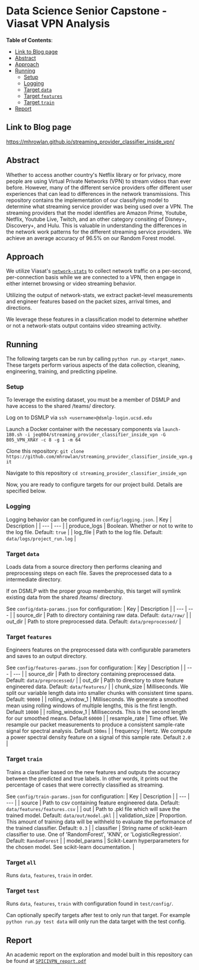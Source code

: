 # Data Science Senior Capstone - Viasat VPN Analysis

**Table of Contents**:
- [Link to Blog page](#blog-page)
- [Abstract](#abstract)
- [Approach](#approach)
- [Running](#running)
  - [Setup](#setup)
  - [Logging](#logging)
  - [Target `data`](#target-data)
  - [Target `features`](#target-features)
  - [Target `train`](#target-train)
- [Report](#report)

## Link to Blog page
https://mhrowlan.github.io/streaming_provider_classifier_inside_vpn/
## Abstract

Whether to access another country's Netflix library or for privacy, more people are using Virtual Private Networks (VPN) to stream videos than ever before. However, many of the different service providers offer different user experiences that can lead to differences in the network transmissions. This repository contains the implementation of our classifying model to determine what streaming service provider was being used over a VPN. The streaming providers that the model identifies are Amazon Prime, Youtube, Netflix, Youtube Live, Twitch, and an other category consiting of Disney+, Discovery+, and Hulu. This is valuable in understanding the differences in the network work patterns for the different streaming service providers. We achieve an average accuracy of 96.5% on our Random Forest model.

## Approach

We utilize Viasat's [`network-stats`](https://github.com/Viasat/network-stats) to collect network traffic on a per-second, per-connection basis while we are connected to a VPN, then engage in either internet browsing or video streaming behavior.

Utilizing the output of network-stats, we extract packet-level measurements and engineer features based on the packet sizes, arrival times, and directions.

We leverage these features in a classification model to determine whether or not a network-stats output contains video streaming activity.

## Running

The following targets can be run by calling `python run.py <target_name>`. These targets perform various aspects of the data collection, cleaning, engineering, training, and predicting pipeline.

### Setup

To leverage the existing dataset, you must be a member of DSMLP and have access to the shared /teams/ directory.

Log on to DSMLP via `ssh <username>@dsmlp-login.ucsd.edu`

Launch a Docker container with the necessary components via `launch-180.sh -i jeq004/streaming_provider_classifier_inside_vpn -G B05_VPN_XRAY -c 8 -g 1 -m 64`

Clone this repository: `git clone https://github.com/mhrowlan/streaming_provider_classifier_inside_vpn.git`

Navigate to this repository `cd streaming_provider_classifier_inside_vpn`

Now, you are ready to configure targets for our project build. Details are specified below.

### Logging

Logging behavior can be configured in `config/logging.json`.
| Key | Description |
| --- | --- |
| produce_logs | Boolean. Whether or not to write to the log file. Default: `true` |
| log_file | Path to the log file. Default: `data/logs/project_run.log` |

### Target `data`

Loads data from a source directory then performs cleaning and preprocessing steps on each file. Saves the preprocessed data to a intermediate directory.

If on DSMLP with the proper group membership, this target will symlink existing data from the shared /teams/ directory.

See `config/data-params.json` for configuration:
| Key | Description |
| --- | --- |
| source_dir | Path to directory containing raw data. Default: `data/raw/` |
| out_dir | Path to store preprocessed data. Default: `data/preprocessed/` |

### Target `features`

Engineers features on the preprocessed data with configurable parameters and saves to an output directory.

See `config/features-params.json` for configuration:
| Key | Description |
| --- | --- |
| source_dir | Path to directory containing preprocessed data. Default: `data/preprocessed/` |
| out_dir | Path to directory to store feature engineered data. Default: `data/features/` |
| chunk_size | Milliseconds. We split our variable length data into smaller chunks with consistent time spans. Default: `90000` |
| rolling_window_1 | Milliseconds. We generate a smoothed mean using rolling windows of multiple lengths, this is the first length. Default `10000` |
| rolling_window_1 | Milliseconds. This is the second length for our smoothed means. Default `60000` |
| resample_rate | Time offset. We resample our packet measurements to produce a consistent sample-rate signal for spectral analysis. Default `500ms` |
| frequency | Hertz. We compute a power spectral density feature on a signal of this sample rate. Default `2.0` |

### Target `train`

Trains a classifier based on the new features and outputs the accuracy between the predicted and true labels. In other words, it prints out the percentage of cases that were correctly classified as streaming.

See `config/train-params.json` for configuration:
| Key | Description |
| --- | --- |
| source | Path to csv containing feature engineered data. Default: `data/features/features.csv` |
| out | Path to .pkl file which will save the trained model. Default: `data/out/model.pkl` |
| validation_size | Proportion. This amount of training data will be withheld to evaluate the performance of the trained classifier. Default: `0.3` |
| classifier | String name of scikit-learn classifier to use. One of 'RandomForest', 'KNN', or 'LogisticRegression'. Default: `RandomForest` |
| model_params | Scikit-Learn hyperparameters for the chosen model. See scikit-learn documentation. |

### Target `all`

Runs `data`, `features`, `train` in order.

### Target `test`

Runs `data`, `features`, `train` with configuration found in `test/config/`.

Can optionally specify targets after test to only run that target. For example `python run.py test data` will only run the data target with the test config.

## Report

An academic report on the exploration and model built in this repository can be found at [`SPICIVPN_report.pdf`](SPICIVPN_report.pdf)
